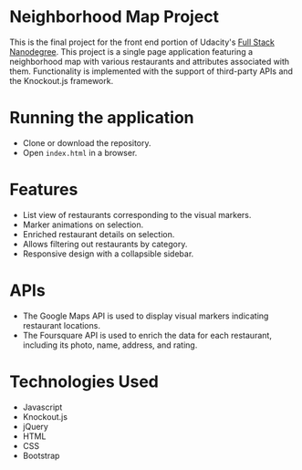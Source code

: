 # Neighborhood Map Project

This is the final project for the front end portion of Udacity's [Full Stack Nanodegree](https://www.udacity.com/course/full-stack-web-developer-nanodegree--nd004). This project is a single page application featuring a neighborhood map with various restaurants and attributes associated with them. Functionality is implemented with the support of third-party APIs and the Knockout.js framework. 


# Running the application

- Clone or download the repository.
- Open `index.html` in a browser.

# Features
- List view of restaurants corresponding to the visual markers.
- Marker animations on selection.
- Enriched restaurant details on selection.
- Allows filtering out restaurants by category.
- Responsive design with a collapsible sidebar.
# APIs

- The Google Maps API is used to display visual markers indicating restaurant locations.
- The Foursquare API is used to enrich the data for each restaurant, including its photo, name, address, and rating.

# Technologies Used
- Javascript
- Knockout.js
- jQuery
- HTML
- CSS
- Bootstrap